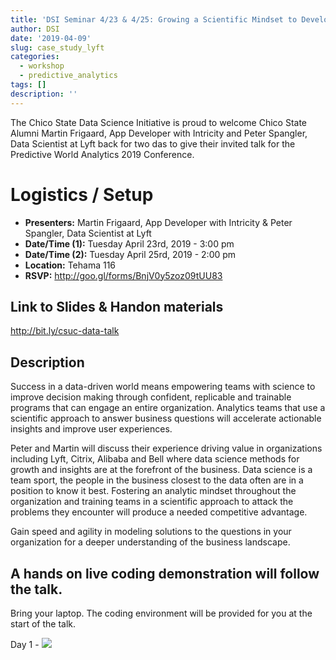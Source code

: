 ```yaml
---
title: 'DSI Seminar 4/23 & 4/25: Growing a Scientific Mindset to Develop Analytics Teams'
author: DSI
date: '2019-04-09'
slug: case_study_lyft
categories:
  - workshop
  - predictive_analytics
tags: []
description: ''
---
```


The Chico State Data Science Initiative is proud to welcome Chico State Alumni Martin Frigaard, App Developer with Intricity and Peter Spangler, Data Scientist at Lyft back for two das to give their invited talk for the Predictive World Analytics 2019 Conference. 

# Logistics / Setup

* **Presenters:** Martin Frigaard, App Developer with Intricity & Peter Spangler, Data Scientist at Lyft
* **Date/Time (1):** Tuesday April 23rd, 2019 - 3:00 pm
* **Date/Time (2):** Tuesday April 25rd, 2019 - 2:00 pm
* **Location:** Tehama 116
* **RSVP:** http://goo.gl/forms/BnjV0y5zoz09tUU83

## Link to Slides & Handon materials

http://bit.ly/csuc-data-talk

## Description

Success in a data-driven world means empowering teams with science to improve decision making through confident, replicable and trainable programs that can engage an entire organization. Analytics teams that use a scientific approach to answer business questions will accelerate actionable insights and improve user experiences.

Peter and Martin will discuss their experience driving value in organizations including Lyft, Citrix, Alibaba and Bell where data science methods for growth and insights are at the forefront of the business. Data science is a team sport, the people in the business closest to the data often are in a position to know it best. Fostering an analytic mindset throughout the organization and training teams in a scientific approach to attack the problems they encounter will produce a needed competitive advantage.

Gain speed and agility in modeling solutions to the questions in your organization for a deeper understanding of the business landscape.  

## A hands on live coding demonstration will follow the talk. 
Bring your laptop. The coding environment will be provided for you at the start of the talk.

Day 1 - 
![](/img/spangler_frigaard.jpg)
